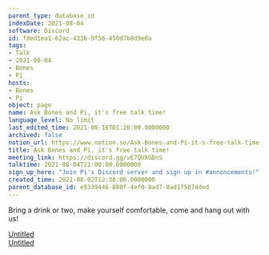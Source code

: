 ```yaml
---
parent_type: database_id
indexDate: 2021-08-04
software: Discord
id: f8ed1ea1-62ac-4336-9f56-450d7b8d9e0a
tags:
- Talk
- 2021-08-04
- Bones
- Pi
hosts:
- Bones
- Pi
object: page
name: Ask Bones and Pi, it's free talk time!
language_level: No limit
last_edited_time: 2021-08-16T01:26:00.0000000
archived: false
notion_url: https://www.notion.so/Ask-Bones-and-Pi-it-s-free-talk-time-f8ed1ea162ac43369f56450d7b8d9e0a
title: Ask Bones and Pi, it's free talk time!
meeting_link: https://discord.gg/vE7QUXGDnS
talktime: 2021-08-04T21:00:00.0000000
sign_up_here: "Join Pi's Discord server and sign up in #annoncements!"
created_time: 2021-08-02T12:38:00.0000000
parent_database_id: e9339446-880f-4ef0-8ad7-8ad1f507dded
---
```


Bring a drink or two, make yourself comfortable, come and hang out with us!

[Untitled](https://www.notion.so/12c4a9e645d54aefa860b5f927a0b220)   
[Untitled](https://www.notion.so/482e61b02b9c4456b2b4fe86bb7544c6)   







